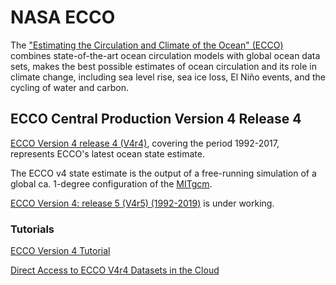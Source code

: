 # NASA ECCO
The ["Estimating the Circulation and Climate of the Ocean" (ECCO)](https://ecco-group.org/) combines state-of-the-art ocean circulation models with global ocean data sets, makes the best possible estimates of ocean circulation and its role in climate change, including sea level rise, sea ice loss, El Niño events, and the cycling of water and carbon.

## ECCO Central Production Version 4 Release 4
[ECCO Version 4 release 4 (V4r4)](https://ecco-group.org/products-ECCO-V4r4.htm), covering the period 1992-2017, represents ECCO's latest ocean state estimate.

The ECCO v4 state estimate is the output of a free-running simulation of a global ca. 1-degree configuration of the [MITgcm](https://mitgcm.readthedocs.io/en/latest/).

[ECCO Version 4: release 5 (V4r5) (1992-2019)](https://ecco.jpl.nasa.gov/drive/files/Version4/Release5/) is under working.  

### Tutorials
[ECCO Version 4 Tutorial](https://ecco-v4-python-tutorial.readthedocs.io/)  

[Direct Access to ECCO V4r4 Datasets in the Cloud](https://podaac.github.io/tutorials/external/ECCO_cloud_direct_access_s3.html)
